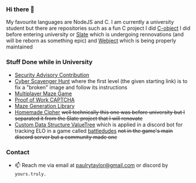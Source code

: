 ### Hi there 👋
My favourite languages are NodeJS and C. I am currently a university student but there are repositories such as a fun C project I did [C-object](https://github.com/Y0ursTruly/c-object.git) I did before entering university or <a href="https://github.com/Y0ursTruly/slate.git">Slate</a> which is undergoing rennovations (and will be reborn as something epic) and [Webject](https://github.com/Y0ursTruly/webject.git) which is being properly maintained

### Stuff Done while in University
- [Security Advisory Contribution](https://github.com/advisories/GHSA-25hc-qcg6-38wj)
- [Cyber Scavenger Hunt](https://halfhat-start.onrender.com/) where the first level (the given starting link) is to fix a "broken" image and follow its instructions
- [Multiplayer Maze Game](https://a-mazed.onrender.com)
- [Proof of Work CAPTCHA](https://github.com/Y0ursTruly/pow_captcha)
- [Maze Generation Library](https://github.com/Y0ursTruly/maze)
- [Homemade Cipher](https://github.com/Y0ursTruly/homemade-cipher) ~~well technically this one was before university but I separated it from the Slate project that I will renovate~~
- [Custom Data Structure ValueTree](https://github.com/Y0ursTruly/battledudes-elo-bot/blob/master/valueTree.js) which is applied in a discord bot for tracking ELO in a game called [battledudes](https://battledudes.io) ~~not in the game's main discord server but a community made one~~

### Contact
- 📫 Reach me via email at paulrytaylor@gmail.com or discord by `yours.truly.`
